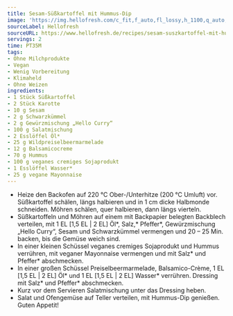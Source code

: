 ```yaml
---
title: Sesam-Süßkartoffel mit Hummus-Dip
image: 'https://img.hellofresh.com/c_fit,f_auto,fl_lossy,h_1100,q_auto,w_2600/hellofresh_s3/image/sesam-suszkartoffel-mit-hummus-dip-a04468c5.jpg'
sourceLabel: Hellofresh
sourceURL: https://www.hellofresh.de/recipes/sesam-suszkartoffel-mit-hummus-dip-62f0fccab0d453b9150e70cb
servings: 2
time: PT35M
tags:
- Ohne Milchprodukte
- Vegan
- Wenig Vorbereitung
- Klimaheld
- Ohne Weizen
ingredients:
- 1 Stück Süßkartoffel
- 2 Stück Karotte
- 10 g Sesam
- 2 g Schwarzkümmel
- 2 g Gewürzmischung „Hello Curry“
- 100 g Salatmischung
- 2 Esslöffel Öl*
- 25 g Wildpreiselbeermarmelade
- 12 g Balsamicocreme
- 70 g Hummus
- 100 g veganes cremiges Sojaprodukt
- 1 Esslöffel Wasser*
- 25 g vegane Mayonnaise
---
```


- Heize den Backofen auf 220 °C Ober-/Unterhitze (200 °C Umluft) vor.  Süßkartoffel schälen, längs halbieren und in 1 cm dicke Halbmonde schneiden. Möhren schälen, quer halbieren, dann längs vierteln.
- Süßkartoffeln und Möhren auf einem mit Backpapier belegten Backblech verteilen, mit 1 EL [1,5 EL | 2 EL] Öl\*, Salz,\* Pfeffer\*, Gewürzmischung „Hello Curry“, Sesam und Schwarzkümmel vermengen und 20 – 25 Min. backen, bis die Gemüse weich sind.
- In einer kleinen Schüssel veganes cremiges Sojaprodukt und Hummus verrühren, mit veganer Mayonnaise vermengen und mit Salz\* und Pfeffer\* abschmecken.
- In einer großen Schüssel Preiselbeermarmelade, Balsamico-Crème, 1 EL [1,5 EL | 2 EL] Öl\* und 1 EL [1,5 EL | 2 EL] Wasser\* verrühren. Dressing mit Salz\* und Pfeffer\* abschmecken.
- Kurz vor dem Servieren Salatmischung unter das Dressing heben.
- Salat und Ofengemüse auf Teller verteilen, mit Hummus-Dip genießen. Guten Appetit!
